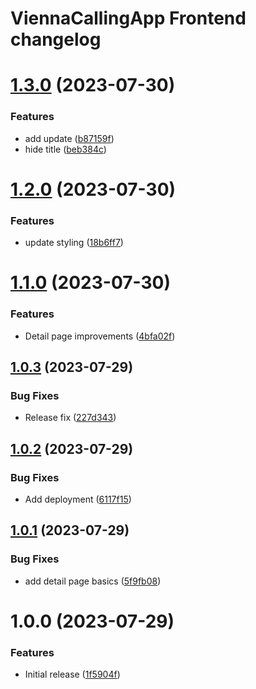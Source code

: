 # ViennaCallingApp Frontend changelog

# [1.3.0](https://github.com/ViennaCallingApp/frontend/compare/v1.2.0...v1.3.0) (2023-07-30)


### Features

* add update ([b87159f](https://github.com/ViennaCallingApp/frontend/commit/b87159fac9c2efdbf94bfe4afa78ed4def5f5158))
* hide title ([beb384c](https://github.com/ViennaCallingApp/frontend/commit/beb384c22eecad8b56195a8310af46006b1a8588))

# [1.2.0](https://github.com/ViennaCallingApp/frontend/compare/v1.1.0...v1.2.0) (2023-07-30)


### Features

* update styling ([18b6ff7](https://github.com/ViennaCallingApp/frontend/commit/18b6ff7bcbd3fbb2f26b73711e7acf73167de917))

# [1.1.0](https://github.com/ViennaCallingApp/frontend/compare/v1.0.3...v1.1.0) (2023-07-30)


### Features

* Detail page improvements ([4bfa02f](https://github.com/ViennaCallingApp/frontend/commit/4bfa02fa981f076a0186e0c9127fbafb2fdc6d93))

## [1.0.3](https://github.com/ViennaCallingApp/frontend/compare/v1.0.2...v1.0.3) (2023-07-29)


### Bug Fixes

* Release fix ([227d343](https://github.com/ViennaCallingApp/frontend/commit/227d3431c5ca4120e82c870c3c4e4f5a827e78ed))

## [1.0.2](https://github.com/ViennaCallingApp/frontend/compare/v1.0.1...v1.0.2) (2023-07-29)


### Bug Fixes

* Add deployment ([6117f15](https://github.com/ViennaCallingApp/frontend/commit/6117f15cfe2e7033ae202082caccc734e62e5397))

## [1.0.1](https://github.com/ViennaCallingApp/frontend/compare/v1.0.0...v1.0.1) (2023-07-29)


### Bug Fixes

* add detail page basics ([5f9fb08](https://github.com/ViennaCallingApp/frontend/commit/5f9fb08a91434546c176da046bebf68e963eaed2))

# 1.0.0 (2023-07-29)


### Features

* Initial release ([1f5904f](https://github.com/ViennaCallingApp/frontend/commit/1f5904fda0f06ab19bb85f3232937eafb2bb165b))
